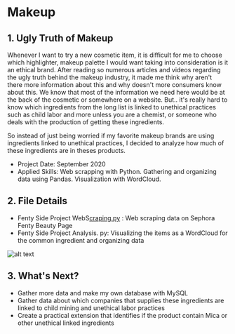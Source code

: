 # Makeup

## 1. Ugly Truth of Makeup
Whenever I want to try a new cosmetic item, it is difficult for me to choose which highlighter, makeup palette I would want taking into consideration is it an ethical brand. After reading so numerous articles and videos regarding the ugly truth behind the makeup industry, it made me think why aren't there more information about this and why doesn't more consumers know about this. We know that most of the information we need here would be at the back of the cosmetic or somewhere on a website. But.. it's really hard to know which ingredients from the long list is linked to unethical practices such as child labor and more unless you are a chemist, or someone who deals with the production of getting these ingredients.

So instead of just being worried if my favorite makeup brands are using ingredients linked to unethical practices, I decided to analyze how much of these ingredients are in theses products.

- Project Date: September 2020
- Applied Skills: Web scrapping with Python. Gathering and organizing data using Pandas. Visualization with WordCloud.

## 2. File Details

- Fenty Side Project WebS[craping.py](http://scraping.py) : Web scraping data on Sephora Fenty Beauty Page
- Fenty Side Project Analysis. py: Visualizing the items as a WordCloud for the common ingredient and organizing data

![alt text](https://github.com/sanzi4/Fenty-Beauty-Data-Science/blob/master/image.jpg?raw=true)

## 3. What's Next?

- Gather more data and make my own database with MySQL
- Gather data about which companies that supplies these ingredients are linked to child mining and unethical labor practices
- Create a practical extension that identifies if the product contain Mica or other unethical linked ingredients

